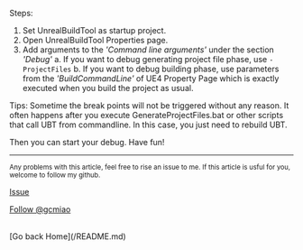 Steps:
1. Set UnrealBuildTool as startup project.
2. Open UnrealBuildTool Properties page.
3. Add arguments to the *'Command line arguments'* under the section *'Debug'*
   a. If you want to debug generating project file phase, use `-ProjectFiles`
   b. If you want to debug building phase, use parameters from the *'BuildCommandLine'* of UE4 Property Page which is exactly executed when you build the project as usual.

Tips: Sometime the break points will not be triggered without any reason. It often happens after you execute GenerateProjectFiles.bat or other scripts that call UBT from commandline. In this case, you just need to rebuild UBT.

Then you can start your debug. Have fun!

------
<sup>Any problems with this article, feel free to rise an issue to me. If this article is usful for you, welcome to follow my github.</sup>
<!-- Place this tag in your head or just before your close body tag. -->
<script async defer src="https://buttons.github.io/buttons.js"></script>
<!-- Place this tag where you want the button to render. -->
<a class="github-button" href="https://github.com/gcmiao/gcmiao.github.io/issues" data-icon="octicon-issue-opened" aria-label="Issue gcmiao/gcmiao.github.io on GitHub">Issue</a>
<!-- Place this tag where you want the button to render. -->
<a class="github-button" href="https://github.com/gcmiao" aria-label="Follow @gcmiao on GitHub">Follow @gcmiao</a>

<br>
[Go back Home](/README.md)